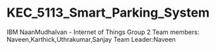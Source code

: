 # KEC_5113_Smart_Parking_System

IBM NaanMudhalvan - Internet of Things Group 2
Team members: Naveen,Karthick,Uthrakumar,Sanjay
Team Leader:Naveen
